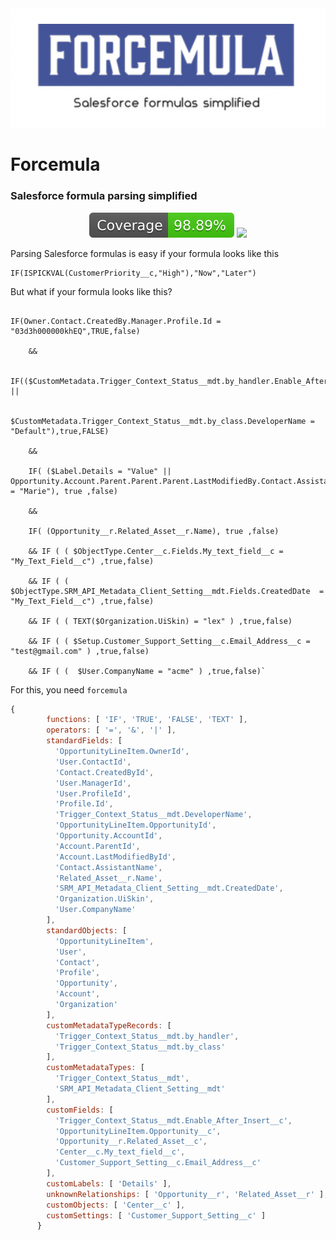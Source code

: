 
<img src="./img/logo.png">

# Forcemula 
### Salesforce formula parsing simplified

<p align=center>

<img src="./coverage/badge-lines.svg">
<a href="https://github.com/pgonzaleznetwork/forcemula/actions/workflows/nodejs.yaml">
		<img src="https://github.com/pgonzaleznetwork/forcemula/workflows/Tests/badge.svg?style=flat" />
</a>
</p>

Parsing Salesforce formulas is easy if your formula looks like this

```
IF(ISPICKVAL(CustomerPriority__c,"High"),"Now","Later") 
```

But what if your formula looks like this?

```postgres 

IF(Owner.Contact.CreatedBy.Manager.Profile.Id = "03d3h000000khEQ",TRUE,false)

    &&
    
    IF(($CustomMetadata.Trigger_Context_Status__mdt.by_handler.Enable_After_Insert__c ||
    
      $CustomMetadata.Trigger_Context_Status__mdt.by_class.DeveloperName = "Default"),true,FALSE)
    
    &&
    
    IF( ($Label.Details = "Value" || Opportunity.Account.Parent.Parent.Parent.LastModifiedBy.Contact.AssistantName = "Marie"), true ,false)

    &&

    IF( (Opportunity__r.Related_Asset__r.Name), true ,false)
    
    && IF ( ( $ObjectType.Center__c.Fields.My_text_field__c = "My_Text_Field__c") ,true,false)
    
    && IF ( ( $ObjectType.SRM_API_Metadata_Client_Setting__mdt.Fields.CreatedDate  = "My_Text_Field__c") ,true,false)
    
    && IF ( ( TEXT($Organization.UiSkin) = "lex" ) ,true,false)
    
    && IF ( ( $Setup.Customer_Support_Setting__c.Email_Address__c = "test@gmail.com" ) ,true,false)
    
    && IF ( (  $User.CompanyName = "acme" ) ,true,false)`

```

For this, you need `forcemula`

```javascript
{
        functions: [ 'IF', 'TRUE', 'FALSE', 'TEXT' ],
        operators: [ '=', '&', '|' ],
        standardFields: [
          'OpportunityLineItem.OwnerId',
          'User.ContactId',
          'Contact.CreatedById',
          'User.ManagerId',
          'User.ProfileId',
          'Profile.Id',
          'Trigger_Context_Status__mdt.DeveloperName',
          'OpportunityLineItem.OpportunityId',
          'Opportunity.AccountId',
          'Account.ParentId',
          'Account.LastModifiedById',
          'Contact.AssistantName',
          'Related_Asset__r.Name',
          'SRM_API_Metadata_Client_Setting__mdt.CreatedDate',
          'Organization.UiSkin',
          'User.CompanyName'
        ],
        standardObjects: [
          'OpportunityLineItem',
          'User',
          'Contact',
          'Profile',
          'Opportunity',
          'Account',
          'Organization'
        ],
        customMetadataTypeRecords: [
          'Trigger_Context_Status__mdt.by_handler',
          'Trigger_Context_Status__mdt.by_class'
        ],
        customMetadataTypes: [
          'Trigger_Context_Status__mdt',
          'SRM_API_Metadata_Client_Setting__mdt'
        ],
        customFields: [
          'Trigger_Context_Status__mdt.Enable_After_Insert__c',
          'OpportunityLineItem.Opportunity__c',
          'Opportunity__r.Related_Asset__c',
          'Center__c.My_text_field__c',
          'Customer_Support_Setting__c.Email_Address__c'
        ],
        customLabels: [ 'Details' ],
        unknownRelationships: [ 'Opportunity__r', 'Related_Asset__r' ],
        customObjects: [ 'Center__c' ],
        customSettings: [ 'Customer_Support_Setting__c' ]
      }
```
